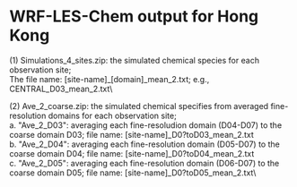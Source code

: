# WRF-LES-Chem output for Hong Kong

(1) Simulations_4_sites.zip: the simulated chemical species for each observation site;\
                             The file name: [site-name]_[domain]_mean_2.txt; e.g., CENTRAL_D03_mean_2.txt\

(2) Ave_2_coarse.zip: the simulated chemical specifies from averaged fine-resolution domains for each observation site;\
                      a. "Ave_2_D03": averaging each fine-resoludion domain (D04-D07) to the coarse domain D03; file name: [site-name]_D0?toD03_mean_2.txt\
                      b. "Ave_2_D04": averaging each fine-resolution domain (D05-D07) to the coarse domain D04; file name: [site-name]_D0?toD04_mean_2.txt\
                      c. "Ave_2_D05": averaging each fine-resolution domain (D06-D07) to the coarse domain D05; file name: [site-name]_D0?toD05_mean_2.txt\
                          
